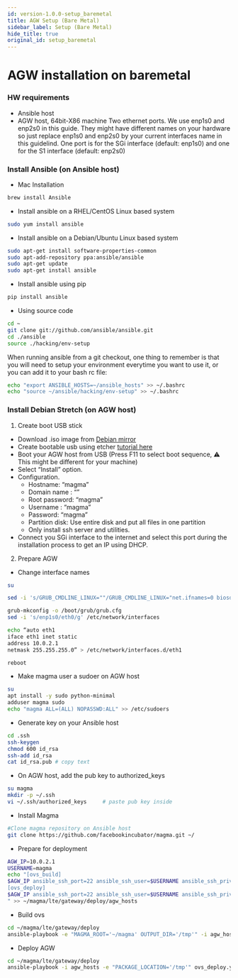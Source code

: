 ```yaml
---
id: version-1.0.0-setup_baremetal
title: AGW Setup (Bare Metal)
sidebar_label: Setup (Bare Metal)
hide_title: true
original_id: setup_baremetal
---
```

# AGW installation on baremetal


### HW requirements
- Ansible host
- AGW host, 64bit-X86 machine
  Two ethernet ports. We use enp1s0 and enp2s0 in this guide. They might have different names on your hardware so just replace enp1s0 and enp2s0 by your current interfaces name in this guidelind.
  One port is for the SGi interface (default: enp1s0) and one for the S1 interface (default: enp2s0)

### Install Ansible (on Ansible host)
- Mac Installation  
```bash
brew install Ansible
```

- Install ansible on a RHEL/CentOS Linux based system
```bash
sudo yum install ansible
```

- Install ansible on a Debian/Ubuntu Linux based system
```bash
sudo apt-get install software-properties-common
sudo apt-add-repository ppa:ansible/ansible
sudo apt-get update
sudo apt-get install ansible
```

- Install ansible using pip
```bash
pip install ansible
```

- Using source code
``` bash
cd ~
git clone git://github.com/ansible/ansible.git
cd ./ansible
source ./hacking/env-setup
```
When running ansible from a git checkout, one thing to remember is that you will need to setup your environment everytime you want to use it, or you can add it to your bash rc file:
```bash
echo "export ANSIBLE_HOSTS=~/ansible_hosts" >> ~/.bashrc
echo "source ~/ansible/hacking/env-setup" >> ~/.bashrc
```

### Install Debian Stretch (on AGW host)

1. Create boot USB stick

  - Download .iso image from [Debian mirror](http://cdimage.debian.org/mirror/cdimage/archive/9.9.0/amd64/iso-cd/debian-9.9.0-amd64-netinst.iso)
  - Create bootable usb using etcher [tutorial here](https://tutorials.ubuntu.com/tutorial/tutorial-create-a-usb-stick-on-macos#0)
  - Boot your AGW host from USB (Press F11 to select boot sequence, :warning: This might be different for your machine)
  - Select “Install” option.
  - Configuration.
    * Hostname: “magma”
    * Domain name : “”
    * Root password: “magma”
    * Username : “magma”
    * Password: “magma”
    * Partition disk: Use entire disk and put all files in one partition
    * Only install ssh server and utilities.
  - Connect you SGi interface to the internet and select this port during the installation process to get an IP using DHCP.


2. Prepare AGW
  - Change interface names

  ```bash
  su

  sed -i 's/GRUB_CMDLINE_LINUX=""/GRUB_CMDLINE_LINUX="net.ifnames=0 biosdevname=0"/g' /etc/default/grub

  grub-mkconfig -o /boot/grub/grub.cfg
  sed -i 's/enp1s0/eth0/g' /etc/network/interfaces

  echo “auto eth1
  iface eth1 inet static
  address 10.0.2.1
  netmask 255.255.255.0” > /etc/network/interfaces.d/eth1

  reboot
  ```

  - Make magma user a sudoer on AGW host

  ```bash
  su
  apt install -y sudo python-minimal
  adduser magma sudo
  echo "magma ALL=(ALL) NOPASSWD:ALL" >> /etc/sudoers
  ```

  - Generate key on your Ansible host

  ``` bash
  cd .ssh
  ssh-keygen
  chmod 600 id_rsa
  ssh-add id_rsa
  cat id_rsa.pub # copy text
  ```

  - On AGW host, add the pub key to authorized_keys

  ```bash
  su magma
  mkdir -p ~/.ssh
  vi ~/.ssh/authorized_keys     # paste pub key inside
  ```

  - Install Magma

  ``` bash
  #Clone magma repository on Ansible host
  git clone https://github.com/facebookincubator/magma.git ~/
  ```

  - Prepare for deployment

  ``` bash
  AGW_IP=10.0.2.1
  USERNAME=magma
  echo "[ovs_build]
  $AGW_IP ansible_ssh_port=22 ansible_ssh_user=$USERNAME ansible_ssh_private_key_file=~/.ssh/id_rsa
  [ovs_deploy]
  $AGW_IP ansible_ssh_port=22 ansible_ssh_user=$USERNAME ansible_ssh_private_key_file=~/.ssh/id_rsa
  " >> ~/magma/lte/gateway/deploy/agw_hosts
  ```

 - Build ovs

  ``` bash
  cd ~/magma/lte/gateway/deploy
  ansible-playbook -e "MAGMA_ROOT='~/magma' OUTPUT_DIR='/tmp'" -i agw_hosts ovs_gtp.yml
  ```

  - Deploy AGW

  ``` bash
  cd ~/magma/lte/gateway/deploy
  ansible-playbook -i agw_hosts -e "PACKAGE_LOCATION='/tmp'" ovs_deploy.yml
  ```
